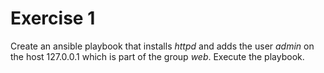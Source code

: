 # Exercise 1

Create an ansible playbook that installs *httpd* and adds the user *admin* on the host 127.0.0.1 which is part of the group *web*. Execute the playbook.